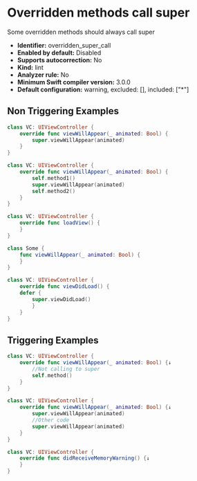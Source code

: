 # Overridden methods call super

Some overridden methods should always call super

* **Identifier:** overridden_super_call
* **Enabled by default:** Disabled
* **Supports autocorrection:** No
* **Kind:** lint
* **Analyzer rule:** No
* **Minimum Swift compiler version:** 3.0.0
* **Default configuration:** warning, excluded: [], included: ["*"]

## Non Triggering Examples

```swift
class VC: UIViewController {
    override func viewWillAppear(_ animated: Bool) {
        super.viewWillAppear(animated)
    }
}
```

```swift
class VC: UIViewController {
    override func viewWillAppear(_ animated: Bool) {
        self.method1()
        super.viewWillAppear(animated)
        self.method2()
    }
}
```

```swift
class VC: UIViewController {
    override func loadView() {
    }
}
```

```swift
class Some {
    func viewWillAppear(_ animated: Bool) {
    }
}
```

```swift
class VC: UIViewController {
    override func viewDidLoad() {
    defer {
        super.viewDidLoad()
        }
    }
}
```

## Triggering Examples

```swift
class VC: UIViewController {
    override func viewWillAppear(_ animated: Bool) {↓
        //Not calling to super
        self.method()
    }
}
```

```swift
class VC: UIViewController {
    override func viewWillAppear(_ animated: Bool) {↓
        super.viewWillAppear(animated)
        //Other code
        super.viewWillAppear(animated)
    }
}
```

```swift
class VC: UIViewController {
    override func didReceiveMemoryWarning() {↓
    }
}
```